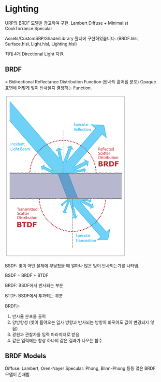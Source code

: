 # Lighting
URP의 BRDF 모델을 참고하여 구현.
Lambert Diffuse + Minimalist CookTorrance Specular

Assets/CustomSRP/ShaderLibrary 폴더에 구현하였습니다.
(BRDF.hlsl, Surface.hlsl, Light.hlsl, Lighting.hlsl)

최대 4개 Directional Light 지원.


## BRDF
= Bidirectional Reflectance Distribution Function (반사의 흩어짐 분포)
Opaque 표면에 어떻게 빛이 반사될지 결정하는 Function.

<img width = "400" src="Images_jpg/3_BSDF.png">


BSDF: 빛이 어떤 물체에 부딪쳤을 때 얼마나 많은 빛이 반사되는가를 나타냄.

BSDF = BRDF + BTDF

BRDF: BSDF에서 반사되는 부분

BTDF: BSDF에서 투과되는 부분

BRDF는
1. 반사율 분포를 출력
2. 양방향성 (빛이 들어오는 입사 방향과 반사되는 방향이 바뀌어도 값이 변경되지 않음)
3. 광원과 관찰자를 입력 파라미터로 받음
4. 같은 입력에는 항상 하나의 같은 결과가 나오는 함수



## BRDF Models
Diffuse: Lambert, Oren-Nayer
Specular: Phong, Blinn-Phong
등등 많은 BRDF 모델이 존재함.